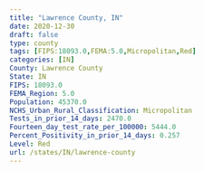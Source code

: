 ```yaml
---
title: "Lawrence County, IN"
date: 2020-12-30
draft: false
type: county
tags: [FIPS:18093.0,FEMA:5.0,Micropolitan,Red]
categories: [IN]
County: Lawrence County
State: IN
FIPS: 18093.0
FEMA_Region: 5.0
Population: 45370.0
NCHS_Urban_Rural_Classification: Micropolitan
Tests_in_prior_14_days: 2470.0
Fourteen_day_test_rate_per_100000: 5444.0
Percent_Positivity_in_prior_14_days: 0.257
Level: Red
url: /states/IN/lawrence-county
---
```



